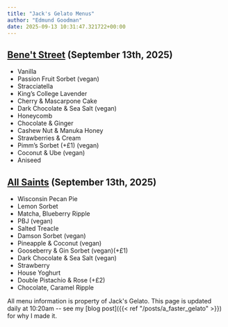 ```yaml
---
title: "Jack's Gelato Menus"
author: "Edmund Goodman"
date: 2025-09-13 10:31:47.321722+00:00
---
```


## [Bene't Street](https://www.jacksgelato.com/bene-t-street-menu) (September 13th, 2025)

- Vanilla
- Passion Fruit Sorbet (vegan)
- Stracciatella
- King’s College Lavender
- Cherry & Mascarpone Cake
- Dark Chocolate & Sea Salt (vegan)
- Honeycomb
- Chocolate & Ginger
- Cashew Nut & Manuka Honey
- Strawberries & Cream
- Pimm’s Sorbet (+£1) (vegan)
- Coconut & Ube (vegan)
- Aniseed


## [All Saints](https://www.jacksgelato.com/all-saints-menu) (September 13th, 2025)

- Wisconsin Pecan Pie
- Lemon Sorbet
- Matcha, Blueberry Ripple
- PBJ (vegan)
- Salted Treacle
- Damson Sorbet (vegan)
- Pineapple & Coconut (vegan)
- Gooseberry & Gin Sorbet (vegan)(+£1)
- Dark Chocolate & Sea Salt (vegan)
- Strawberry
- House Yoghurt
- Double Pistachio & Rose (+£2)
- Chocolate, Caramel Ripple

All menu information is property of Jack's Gelato. This page is
updated daily at 10:20am -- see my
[blog post]({{< ref "/posts/a_faster_gelato" >}}) for why I made it.
